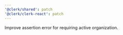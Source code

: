 ```yaml
---
'@clerk/shared': patch
'@clerk/clerk-react': patch
---
```


Improve assertion error for requiring active organization.
